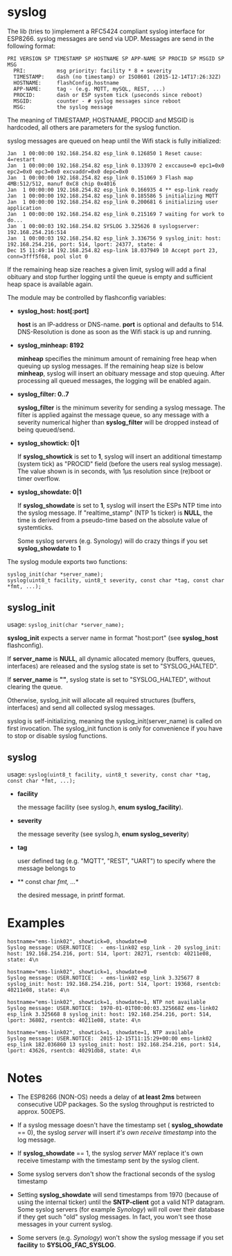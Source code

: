 syslog
======

The lib (tries to )implement a RFC5424 compliant syslog interface for ESP8266. syslog
messages are send via UDP. Messages are send in the following format:

```
PRI VERSION SP TIMESTAMP SP HOSTNAME SP APP-NAME SP PROCID SP MSGID SP MSG
  PRI:          msg priority: facility * 8 + severity
  TIMESTAMP:    dash (no timestamp) or ISO8601 (2015-12-14T17:26:32Z)
  HOSTNAME:     flashConfig.hostname
  APP-NAME:     tag - (e.g. MQTT, mySQL, REST, ...)
  PROCID:       dash or ESP system tick (µseconds since reboot)
  MSGID:        counter - # syslog messages since reboot
  MSG:          the syslog message
```

The meaning of TIMESTAMP, HOSTNAME, PROCID and MSGID is hardcoded, all others are parameters for the syslog function.

syslog messages are queued on heap until the Wifi stack is fully initialized:

```
Jan  1 00:00:00 192.168.254.82 esp_link 0.126850 1 Reset cause: 4=restart
Jan  1 00:00:00 192.168.254.82 esp_link 0.133970 2 exccause=0 epc1=0x0 epc2=0x0 epc3=0x0 excvaddr=0x0 depc=0x0
Jan  1 00:00:00 192.168.254.82 esp_link 0.151069 3 Flash map 4MB:512/512, manuf 0xC8 chip 0x4016
Jan  1 00:00:00 192.168.254.82 esp_link 0.166935 4 ** esp-link ready
Jan  1 00:00:00 192.168.254.82 esp_link 0.185586 5 initializing MQTT
Jan  1 00:00:00 192.168.254.82 esp_link 0.200681 6 initializing user application
Jan  1 00:00:00 192.168.254.82 esp_link 0.215169 7 waiting for work to do...
Jan  1 00:00:03 192.168.254.82 SYSLOG 3.325626 8 syslogserver: 192.168.254.216:514
Jan  1 00:00:03 192.168.254.82 esp_link 3.336756 9 syslog_init: host: 192.168.254.216, port: 514, lport: 24377, state: 4
Dec 15 11:49:14 192.168.254.82 esp-link 18.037949 10 Accept port 23, conn=3fff5f68, pool slot 0
```

If the remaining heap size reaches a given limit, syslog will add a final obituary
and stop further logging until the queue is empty and sufficient heap space is
available again.

The module may be controlled by flashconfig variables:

* **syslog_host: host[:port]**

    **host** is an IP-address or DNS-name. **port** is optional and defaults to 514.
DNS-Resolution is done as soon as the Wifi stack is up and running.

* **syslog_minheap: 8192**

    **minheap** specifies the minimum amount of remaining free heap when queuing up
syslog messages. If the remaining heap size is below **minheap**, syslog will insert
an obituary message and stop queuing. After processing all queued messages, the
logging will be enabled again.

* **syslog_filter: 0..7**

    **syslog_filter** is the minimum severity for sending a syslog message. The filter
is applied against the message queue, so any message with a severity numerical higher
than **syslog_filter** will be dropped instead of being queued/send.

* **syslog_showtick: 0|1**

    If **syslog_showtick** is set to **1**, syslog will insert an additional timestamp
(system tick) as "PROCID" field (before the users real syslog message).
The value shown is in seconds, with 1µs resolution since (re)boot or timer overflow.

* **syslog_showdate: 0|1**

    If **syslog_showdate** is set to **1**, syslog will insert the ESPs NTP time
into the syslog message. If "realtime_stamp" (NTP 1s ticker) is **NULL**, the
time is derived from a pseudo-time based on the absolute value of systemticks.

    Some syslog servers (e.g. Synology) will do crazy things if you set **syslog_showdate** to **1**


The syslog module exports two functions:

```
syslog_init(char *server_name);
syslog(uint8_t facility, uint8_t severity, const char *tag, const char *fmt, ...);
```

syslog_init
-----------
usage: `syslog_init(char *server_name);`

**syslog_init** expects a server name in format "host:port" (see **syslog_host** flashconfig).

If **server_name** is **NULL**, all dynamic allocated memory (buffers, queues, interfaces)
are released and the syslog state is set to "SYSLOG_HALTED".

If **server_name** is **""**, syslog state is set to "SYSLOG_HALTED", without clearing
the queue.

Otherwise, syslog_init will allocate all required structures (buffers, interfaces) and
send all collected syslog messages.

syslog is self-initializing, meaning the syslog_init(server_name) is called on first
invocation. The syslog_init function is only for convenience if you have to stop or disable syslog functions.


syslog
------
usage: `syslog(uint8_t facility, uint8_t severity, const char *tag, const char *fmt, ...);`

* **facility**

    the message facility (see syslog.h, **enum syslog_facility**).

* **severity**

    the message severity (see syslog.h, **enum syslog_severity**)

* **tag**

    user defined tag (e.g. "MQTT", "REST", "UART") to specify where the message belongs to

* ** const char *fmt, ...**

    the desired message, in printf format.

Examples
========
    hostname="ems-link02", showtick=0, showdate=0
    Syslog message: USER.NOTICE:  - ems-link02 esp_link - 20 syslog_init: host: 192.168.254.216, port: 514, lport: 28271, rsentcb: 40211e08, state: 4\n

    hostname="ems-link02", showtick=1, showdate=0
    Syslog message: USER.NOTICE:  - ems-link02 esp_link 3.325677 8 syslog_init: host: 192.168.254.216, port: 514, lport: 19368, rsentcb: 40211e08, state: 4\n

    hostname="ems-link02", showtick=1, showdate=1, NTP not available
    Syslog message: USER.NOTICE:  1970-01-01T00:00:03.325668Z ems-link02 esp_link 3.325668 8 syslog_init: host: 192.168.254.216, port: 514, lport: 36802, rsentcb: 40211e08, state: 4\n

    hostname="ems-link02", showtick=1, showdate=1, NTP available
    Syslog message: USER.NOTICE:  2015-12-15T11:15:29+00:00 ems-link02 esp_link 182.036860 13 syslog_init: host: 192.168.254.216, port: 514, lport: 43626, rsentcb: 40291db8, state: 4\n

Notes
=====
+ The ESP8266 (NON-OS) needs a delay of **at least 2ms** between consecutive UDP packages. So the syslog throughput is restricted to approx. 500EPS.

+ If a syslog message doesn't have the timestamp set ( **syslog_showdate** == 0), the syslog _server_ will insert _it's own receive timestamp_ into the log message.

+ If **syslog_showdate** == 1, the syslog _server_ MAY replace it's own receive timestamp with the timestamp sent by the syslog client.

+ Some syslog servers don't show the fractional seconds of the syslog timestamp

+ Setting **syslog_showdate** will send timestamps from 1970 (because of using the internal ticker) until the **SNTP-client** got a valid NTP datagram. Some syslog servers (for example _Synology_) will roll over their database if they get such "old" syslog messages. In fact, you won't see those messages in your current syslog.

+ Some servers (e.g. _Synology_) won't show the syslog message if you set **facility** to **SYSLOG_FAC_SYSLOG**.
